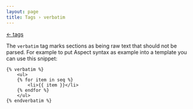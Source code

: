 ```yaml
---
layout: page
title: Tags › verbatim
---
```


[← tags](./../tags.md)

<!-- {% raw %} -->

The `verbatim`  tag marks sections as being raw text that should not be parsed. 
For example to put Aspect syntax as example into a template you can use this snippet:

```twig
{% verbatim %}
    <ul>
    {% for item in seq %}
        <li>{{ item }}</li>
    {% endfor %}
    </ul>
{% endverbatim %}
```

<!-- {% endraw %} -->